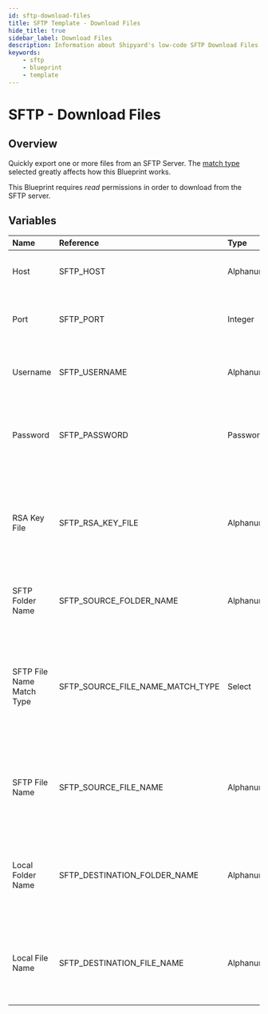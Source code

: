 ```yaml
---
id: sftp-download-files
title: SFTP Template - Download Files
hide_title: true
sidebar_label: Download Files
description: Information about Shipyard's low-code SFTP Download Files blueprint. Quickly export one or more files from an SFTP Server. 
keywords:
    - sftp
    - blueprint
    - template
---
```


# SFTP - Download Files

## Overview
Quickly export one or more files from an SFTP Server. The [match type](https://www.shipyardapp.com/docs/reference/blueprint-library/match-type/) selected greatly affects how this Blueprint works.

This Blueprint requires _read_ permissions in order to download from the SFTP server.

## Variables

| Name | Reference | Type | Required | Default | Options | Description |
|:-----|:----------|:-----|:---------|:--------|:--------|:------------|
| Host | SFTP_HOST  | Alphanumeric |:white_check_mark: | `-` | - | Domain or IP address of the SFTP server to connect to. |
| Port | SFTP_PORT  | Integer |:white_check_mark: | `"22"` | - | Number for the port to connect to. `22` is used by default. |
| Username | SFTP_USERNAME  | Alphanumeric |:heavy_minus_sign: | `-` | - | Value of the configured username in the SFTP server. |
| Password | SFTP_PASSWORD  | Password |:heavy_minus_sign: | `-` | - | Value of the configured password associated to the username on the SFTP server. |
| RSA Key File | SFTP_RSA_KEY_FILE  | Alphanumeric |:heavy_minus_sign: | `-` | - | The file name of an RSA key you would like to use for authentication. Typically downloaded to Shipyard in a previous step. |
| SFTP Folder Name | SFTP_SOURCE_FOLDER_NAME  | Alphanumeric |:heavy_minus_sign: | `-` | - | Name of the folder where the file is stored in the SFTP server. |
| SFTP File Name Match Type | SFTP_SOURCE_FILE_NAME_MATCH_TYPE  | Select |:white_check_mark: | `exact_match` | Exact Match: `exact_match`<br></br><br></br>Regex Match: `regex_match`<br></br><br></br> | Determines if the text in "SFTP File Name" will look for one file with exact match, or multiple files using regex. |
| SFTP File Name | SFTP_SOURCE_FILE_NAME  | Alphanumeric |:white_check_mark: | `-` | - | Name of the target file in the SFTP server. Can be regex if "Match Type" is set accordingly. |
| Local Folder Name | SFTP_DESTINATION_FOLDER_NAME  | Alphanumeric |:heavy_minus_sign: | `-` | - | Folder where the file(s) should be downloaded. Leaving blank will place the file in the home directory. |
| Local File Name | SFTP_DESTINATION_FILE_NAME  | Alphanumeric |:heavy_minus_sign: | `-` | - | What to name the file(s) being downloaded. If left blank, defaults to the original file name(s). |


